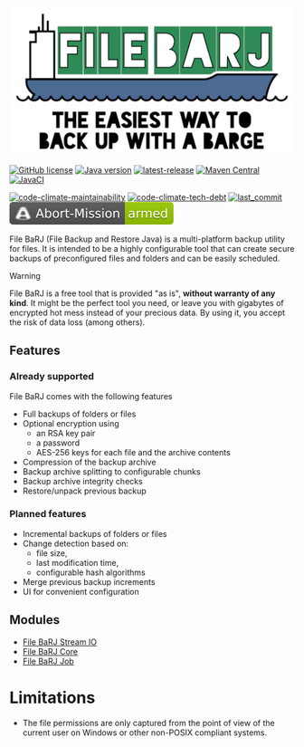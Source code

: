 ![FileBarj](.github/assets/FileBarJ-logo-512.png)

[![GitHub license](https://img.shields.io/github/license/nagyesta/file-barj?color=informational)](https://raw.githubusercontent.com/nagyesta/file-barj/main/LICENSE)
[![Java version](https://img.shields.io/badge/Java%20version-17-yellow?logo=java)](https://img.shields.io/badge/Java%20version-17-yellow?logo=java)
[![latest-release](https://img.shields.io/github/v/tag/nagyesta/file-barj?color=blue&logo=git&label=releases&sort=semver)](https://github.com/nagyesta/file-barj/releases)
[![Maven Central](https://img.shields.io/maven-central/v/com.github.nagyesta.file-barj/file-barj-app?logo=apache-maven)](https://search.maven.org/search?q=com.github.nagyesta.file-barj)
[![JavaCI](https://img.shields.io/github/actions/workflow/status/nagyesta/file-barj/gradle.yml?logo=github&branch=main)](https://github.com/nagyesta/file-barj/actions/workflows/gradle.yml)

[![code-climate-maintainability](https://img.shields.io/codeclimate/maintainability/nagyesta/file-barj?logo=code%20climate)](https://img.shields.io/codeclimate/maintainability/nagyesta/file-barj?logo=code%20climate)
[![code-climate-tech-debt](https://img.shields.io/codeclimate/tech-debt/nagyesta/file-barj?logo=code%20climate)](https://img.shields.io/codeclimate/tech-debt/nagyesta/file-barj?logo=code%20climate)
[![last_commit](https://img.shields.io/github/last-commit/nagyesta/file-barj?logo=git)](https://img.shields.io/github/last-commit/nagyesta/file-barj?logo=git)
[![badge-abort-mission-armed-green](https://raw.githubusercontent.com/nagyesta/abort-mission/wiki_assets/.github/assets/badge-abort-mission-armed-green.svg)](https://github.com/nagyesta/abort-mission)

File BaRJ (File Backup and Restore Java) is a multi-platform backup utility for files. It is intended to be a highly configurable tool
that can create secure backups of preconfigured files and folders and can be easily scheduled.

> [!WARNING]
> File BaRJ is a free tool that is provided "as is", **without warranty of any kind**. It might be the perfect tool you need, or leave you
with gigabytes of encrypted hot mess instead of your precious data. By using it, you accept the risk of data loss (among others).

## Features

### Already supported

File BaRJ comes with the following features

- Full backups of folders or files
- Optional encryption using
  - an RSA key pair
  - a password
  - AES-256 keys for each file and the archive contents
- Compression of the backup archive
- Backup archive splitting to configurable chunks
- Backup archive integrity checks
- Restore/unpack previous backup

### Planned features

- Incremental backups of folders or files
- Change detection based on:
    - file size,
    - last modification time,
    - configurable hash algorithms
- Merge previous backup increments
- UI for convenient configuration

## Modules

- [File BaRJ Stream IO](file-barj-stream-io/README.md)
- [File BaRJ Core](file-barj-core/README.md)
- [File BaRJ Job](file-barj-job/README.md)

# Limitations

- The file permissions are only captured from the point of view of the current user on Windows or other non-POSIX compliant systems.
